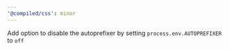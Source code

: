 ```yaml
---
'@compiled/css': minor
---
```


Add option to disable the autoprefixer by setting `process.env.AUTOPREFIXER` to `off`
